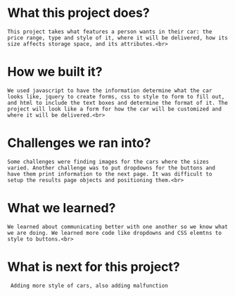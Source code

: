 # What this project does? <br>
    This project takes what features a person wants in their car: the price range, type and style of it, where it will be delivered, how its size affects storage space, and its attributes.<br>
# How we built it?<br>
    We used javascript to have the information determine what the car looks like, jquery to create forms, css to style to form to fill out, and html to include the text boxes and determine the format of it. The project will look like a form for how the car will be customized and where it will be delivered.<br>
# Challenges we ran into?<br>
    Some challenges were finding images for the cars where the sizes varied. Another challenge was to put dropdowns for the buttons and have them print information to the next page. It was difficult to setup the results page objects and positioning them.<br>
# What we learned?<br>
    We learned about communicating better with one another so we know what we are doing. We learned more code like dropdowns and CSS elemtns to style to buttons.<br>
# What is next for this project?<br>
     Adding more style of cars, also adding malfunction